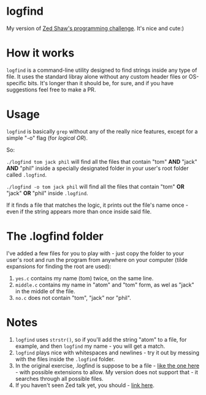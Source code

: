 # logfind
My version of [Zed Shaw's programming challenge](https://learncodethehardway.org/c/). It's nice and cute:)

# How it works
`logfind` is a command-line utility designed to find strings inside any type of file. It uses the standard libray alone without any custom header files or OS-specific bits. It's longer than it should be, for sure, and if you have suggestions feel free to make a PR.

# Usage
`logfind` is basically `grep` without any of the really nice features, except for a simple "-o" flag (for *logical OR*).

So:

`./logfind tom jack phil` will find all the files that contain "tom" **AND** "jack" **AND** "phil" inside a specially designated folder in your user's root folder called `.logfind`.

`./logfind -o tom jack phil` will find all the files that contain "tom" **OR** "jack" **OR** "phil" inside `.logfind`.

If it finds a file that matches the logic, it prints out the file's name once - even if the string appears more than once inside said file.

# The .logfind folder

I've added a few files for you to play with - just copy the folder to your user's root and run the program from anywhere on your computer (tilde expansions for finding the root are used):

1. `yes.c` contains my name (tom) twice, on the same line.
2. `middle.c` contains my name in "atom" and "tom" form, as wel as "jack" in the middle of the file.
3. `no.c` does not contain "tom", "jack" nor "phil".

# Notes

1. `logfind` uses `strstr()`, so if you'll add the string "atom" to a file, for example, and then `logfind` my name -  you will get a match.
2. `logfind` plays nice with whitespaces and newlines - try it out by messing with the files inside the `.logfind` folder.
3. In the original exercise, .logfind is suppose to be a file - [like the one here](https://github.com/zedshaw/learn-c-the-hard-way-lectures/blob/master/ex26/logfind.4/.logfind) - with possible extensions to allow. My version does not support that - it searches through all possible files.
3. If you haven't seen Zed talk yet, you should - [link here](https://vimeo.com/53494258).
